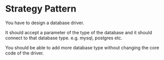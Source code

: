 # Strategy Pattern

You have to design a database driver.

It should accept a parameter of the type of the database and it should connect to that database type. e.g. mysql, postgres etc.

You should be able to add more database type without changing the core code of the driver.
